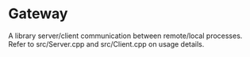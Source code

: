 # Gateway

A library server/client communication between remote/local processes. Refer to src/Server.cpp and src/Client.cpp on usage details. 